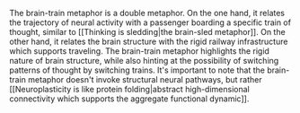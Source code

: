 ---
---

The brain-train metaphor is a double metaphor. On the one hand, it relates the trajectory of neural activity with a passenger boarding a specific train of thought, similar to [[Thinking is sledding|the brain-sled metaphor]]. On the other hand, it relates the brain structure with the rigid railway infrastructure which supports traveling. The brain-train metaphor highlights the rigid nature of brain structure, while also hinting at the possibility of switching patterns of thought by switching trains. It's important to note that the brain-train metaphor doesn't invoke structural neural pathways, but rather [[Neuroplasticity is like protein folding|abstract high-dimensional connectivity which supports the aggregate functional dynamic]]. 
